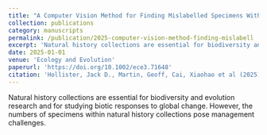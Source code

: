 ```yaml
---
title: "A Computer Vision Method for Finding Mislabelled Specimens Within Natural History Collections"
collection: publications
category: manuscripts
permalink: /publication/2025-computer-vision-method-finding-mislabell
excerpt: 'Natural history collections are essential for biodiversity and evolution research and for studying biotic responses to global change.'
date: 2025-01-01
venue: 'Ecology and Evolution'
paperurl: 'https://doi.org/10.1002/ece3.71648'
citation: 'Hollister, Jack D., Martin, Geoff, Cai, Xiaohao et al (2025). &quot;A Computer Vision Method for Finding Mislabelled Specimens Within Natural History Collections.&quot; <i>Ecology and Evolution</i> 15(7).'
---
```


Natural history collections are essential for biodiversity and evolution research and for studying biotic responses to global change.  However, the numbers of specimens within natural history collections pose management challenges.
